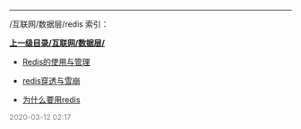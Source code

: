 
----

/互联网/数据层/redis 索引：


**[上一级目录/互联网/数据层/](/互联网/数据层/)**

- [Redis的使用与管理](/互联网/数据层/redis/Redis的使用与管理)

- [redis穿透与雪崩](/互联网/数据层/redis/redis穿透与雪崩)

- [为什么要用redis](/互联网/数据层/redis/为什么要用redis)


<font size=2 color='grey'> 2020-03-12 02:17 </font>